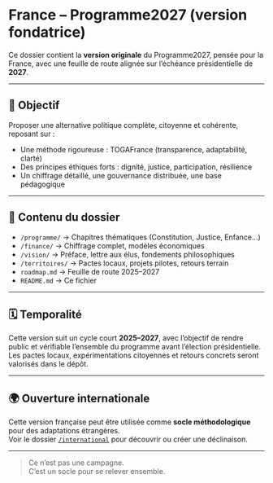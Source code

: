 # France – Programme2027 (version fondatrice)

Ce dossier contient la **version originale** du Programme2027, pensée pour la France, avec une feuille de route alignée sur l’échéance présidentielle de **2027**.

---

## 📌 Objectif

Proposer une alternative politique complète, citoyenne et cohérente, reposant sur :

- Une méthode rigoureuse : TOGAFrance (transparence, adaptabilité, clarté)
- Des principes éthiques forts : dignité, justice, participation, résilience
- Un chiffrage détaillé, une gouvernance distribuée, une base pédagogique

---

## 📁 Contenu du dossier

- `/programme/` → Chapitres thématiques (Constitution, Justice, Enfance…)
- `/finance/` → Chiffrage complet, modèles économiques
- `/vision/` → Préface, lettre aux élus, fondements philosophiques
- `/territoires/` → Pactes locaux, projets pilotes, retours terrain
- `roadmap.md` → Feuille de route 2025–2027
- `README.md` → Ce fichier

---

## 🗓 Temporalité

Cette version suit un cycle court **2025–2027**, avec l’objectif de rendre public et vérifiable l’ensemble du programme avant l’élection présidentielle.  
Les pactes locaux, expérimentations citoyennes et retours concrets seront valorisés dans le dépôt.

---

## 🌍 Ouverture internationale

Cette version française peut être utilisée comme **socle méthodologique** pour des adaptations étrangères.  
Voir le dossier [`/international`](../README.md) pour découvrir ou créer une déclinaison.

---

> Ce n’est pas une campagne.  
> C’est un socle pour se relever ensemble.
